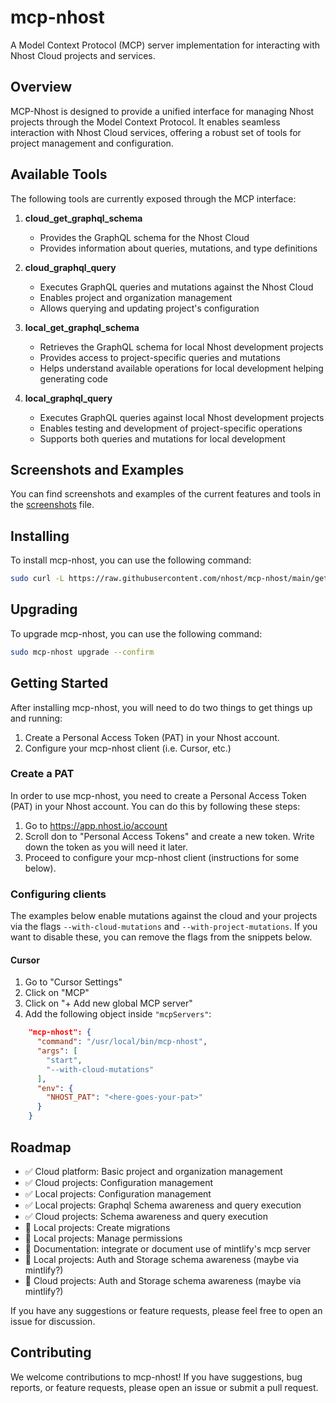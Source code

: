# mcp-nhost

A Model Context Protocol (MCP) server implementation for interacting with Nhost Cloud projects and services.

## Overview

MCP-Nhost is designed to provide a unified interface for managing Nhost projects through the Model Context Protocol. It enables seamless interaction with Nhost Cloud services, offering a robust set of tools for project management and configuration.

## Available Tools

The following tools are currently exposed through the MCP interface:

1. **cloud_get_graphql_schema**
   - Provides the GraphQL schema for the Nhost Cloud
   - Provides information about queries, mutations, and type definitions

2. **cloud_graphql_query**
   - Executes GraphQL queries and mutations against the Nhost Cloud
   - Enables project and organization management
   - Allows querying and updating project's configuration

3. **local_get_graphql_schema**
   - Retrieves the GraphQL schema for local Nhost development projects
   - Provides access to project-specific queries and mutations
   - Helps understand available operations for local development helping generating code

4. **local_graphql_query**
   - Executes GraphQL queries against local Nhost development projects
   - Enables testing and development of project-specific operations
   - Supports both queries and mutations for local development

## Screenshots and Examples

You can find screenshots and examples of the current features and tools in the [screenshots](docs/screenshots.md) file.


## Installing

To install mcp-nhost, you can use the following command:

```bash
sudo curl -L https://raw.githubusercontent.com/nhost/mcp-nhost/main/get.sh | bash
```

## Upgrading

To upgrade mcp-nhost, you can use the following command:

```bash
sudo mcp-nhost upgrade --confirm
```

## Getting Started

After installing mcp-nhost, you will need to do two things to get things up and running:

1. Create a Personal Access Token (PAT) in your Nhost account.
2. Configure your mcp-nhost client (i.e. Cursor, etc.)

### Create a PAT

In order to use mcp-nhost, you need to create a Personal Access Token (PAT) in your Nhost account. You can do this by following these steps:

1. Go to https://app.nhost.io/account
2. Scroll don to "Personal Access Tokens" and create a new token. Write down the token as you will need it later.
3. Proceed to configure your mcp-nhost client (instructions for some below).

### Configuring clients

The examples below enable mutations against the cloud and your projects via the flags `--with-cloud-mutations` and `--with-project-mutations`. If you want to disable these, you can remove the flags from the snippets below.

#### Cursor

1. Go to "Cursor Settings"
2. Click on "MCP"
3. Click on "+ Add new global MCP server"
4. Add the following object inside `"mcpServers"`:

```json
    "mcp-nhost": {
      "command": "/usr/local/bin/mcp-nhost",
      "args": [
        "start",
        "--with-cloud-mutations"
      ],
      "env": {
        "NHOST_PAT": "<here-goes-your-pat>"
      }
    }
```

## Roadmap

- ✅ Cloud platform: Basic project and organization management
- ✅ Cloud projects: Configuration management
- ✅ Local projects: Configuration management
- ✅ Local projects: Graphql Schema awareness and query execution
- ✅ Cloud projects: Schema awareness and query execution
- 🔄 Local projects: Create migrations
- 🔄 Local projects: Manage permissions
- 🔄 Documentation: integrate or document use of mintlify's mcp server
- 🔄 Local projects: Auth and Storage schema awareness (maybe via mintlify?)
- 🔄 Cloud projects: Auth and Storage schema awareness (maybe via mintlify?)

If you have any suggestions or feature requests, please feel free to open an issue for discussion.

## Contributing

We welcome contributions to mcp-nhost! If you have suggestions, bug reports, or feature requests, please open an issue or submit a pull request.
